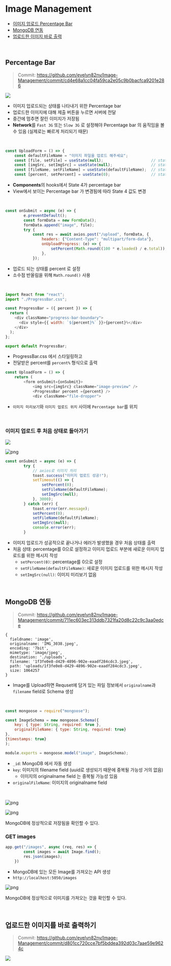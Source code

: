 # Image Management

- [이미지 업로드 Percentage Bar](#percentage-bar)
- [MongoDB 연동](#mongodb-연동)
- [업로드한 이미지 바로 출력](#업로드한-이미지를-바로-출력하기)

<br>

## Percentage Bar

> Commit: https://github.com/evelyn82ny/Image-Management/commit/cd4e68a1cc04fa59ca2e05c9b0bacfca9201e286

<img src="https://user-images.githubusercontent.com/54436228/170850429-f2f7197d-012a-459f-8901-406265178709.gif">

- 이미지 업로드되는 상태를 나타내기 위한 Percentage bar
- 업로드한 이미지에 대해 제출 버튼을 누르면 서버에 전달
- 중간에 멈추면 잘린 이미지가 저장됨
- **Network**를 ```Fast 3G``` 또는 ```Slow 3G``` 로 설정해야 Percentage bar 의 움직임을 볼 수 있음 (실제로는 빠르게 처리되기 때문)

<br>

```js
const UploadForm = () => {
    const defaultFileName = "이미지 파일을 업로드 해주세요";
    const [file, setFile] = useState(null);                     // state 1
    const [imgSrc, setImgSrc] = useState(null);                 // state 2
    const [fileName, setFileName] = useState(defaultFileName);  // state 3
    const [percent, setPercent] = useState(0);                  // state 4
```

- **Components**의 hooks에서 State 4가 percentage bar 
- View에서 보이는 Percentage bar 가 변경됨에 따라 State 4 값도 변경

<br>

```js
const onSubmit = async (e) => {
        e.preventDefault();
        const formData = new FormData();
        formData.append("image", file);
        try {
            const res = await axios.post("/upload", formData, {
                headers: {"Content-Type": "multipart/form-data"},
                onUploadProgress: (e) => {
                    setPercent(Math.round((100 * e.loaded) / e.total));
                },
            });
```
- 업로드 되는 상태를 percent 로 설정
- 소수점 반올림을 위해 ```Math.round()``` 사용

<br>

```js
import React from "react";
import "./ProgressBar.css";

const ProgressBar = ({ percent }) => {
  return (
    <div className="progress-bar-boundary">
      <div style={{ width: `${percent}%` }}>{percent}%</div>
    </div>
  );
};

export default ProgressBar;
```

- ProgressBar.css 에서 스타일링하고
- 전달받은 percent를 ```percent%``` 형식으로 출력

```js
const UploadForm = () => {
    return (
        <form onSubmit={onSubmit}>
            <img src={imgSrc} className="image-preview" />
            <ProgressBar percent ={percent} />
            <div className="file-dropper">
```

- ```이미지 미리보기```와 ```이미지 업로드 위치``` 사이에 ```Percentage bar```를 위치

<br>

### 이미지 업로드 후 처음 상태로 돌아가기

<img src = "https://user-images.githubusercontent.com/54436228/170850608-38df45d2-bde1-4225-9a80-70ab9f2d217b.gif">

![png](/_img/convert_to_initial_state.png)

```js
const onSubmit = async (e) => {
        try {
            // axios로 이미지 처리
            toast.success("이미지 업로드 성공!");
            setTimeout(() => {
                setPercent(0);
                setFileName(defaultFileName);
                setImgSrc(null);
            }, 3000);
        } catch (err) {
            toast.error(err.message);
            setPercent(0);
            setFileName(defaultFileName);
            setImgSrc(null);
            console.error(err);
        }
```

- 이미지 업로드가 성공적으로 끝나거나 에러가 발생했을 경우 처음 상태를 출력
- 처음 상태: percentage를 0으로 설정하고 이미지 업로드 부분에 새로운 이미지 업로드를 위한 메시지 작성
    - ```setPercent(0)```: percentage를 0으로 설정
    - ```setFileName(defaultFileName)```: 새로운 이미지 업로드를 위한 메시지 작성
    - ```setImgSrc(null)```: 이미지 미리보기 없음

<br>

## MongoDB 연동

> Commit: https://github.com/evelyn82ny/Image-Management/commit/711ec603ec313ddb7321fa20d8c22c9c3aa0edce

```text
{
  fieldname: 'image',
  originalname: 'IMG_3038.jpeg',
  encoding: '7bit',
  mimetype: 'image/jpeg',
  destination: './uploads',
  filename: '1f3fe0e8-d429-4896-902e-eaadf284cdc3.jpeg',
  path: 'uploads/1f3fe0e8-d429-4896-902e-eaadf284cdc3.jpeg',
  size: 1064257
}
```
- Image를 Upload하면 Requset에 담겨 있는 파일 정보에서 ```originalname```과 ```filename``` field로 Schema 생성
<br>

```js
const mongoose = require("mongoose");

const ImageSchema = new mongoose.Schema({
    key: { type: String, required: true },
    originalFileName: { type: String, required: true}
},
{timestamps: true}
);

module.exports = mongoose.model("image", ImageSchema);
```

- ```_id```: MongoDB 에서 자동 생성
- ```key```: 이미지의 filename field (uuid로 생성되기 때문에 중복될 가능성 거의 없음)
    - 이미지의 originalname field 는 중복될 가능성 있음
- ```originalFileName```: 이미지의 originalname field
<br>

![png](/_img/post_images_result.png)

![png](/_img/post_images_mongodb_result.png)

MongoDB에 정상적으로 저장됨을 확인할 수 있다.
<br>

### GET images

```js
app.get("/images", async (req, res) => {
        const images = await Image.find();
        res.json(images);
    })
```

- MongoDB에 있는 모든 Image를 가져오는 API 생성
- ```http://localhost:5050/images```

![png](/_img/get_images_result.png)

MongoDB에 정상적으로 이미지를 가져오는 것을 확인할 수 있다.

<br>

## 업로드한 이미지를 바로 출력하기

> Commit: https://github.com/evelyn82ny/Image-Management/commit/d801cc720cce7bf5bddea392d03c7aae59e9624c

<img src="https://user-images.githubusercontent.com/54436228/170871509-aaf832cc-ab21-43d6-8a4c-a3fd8fbb44bc.gif">
